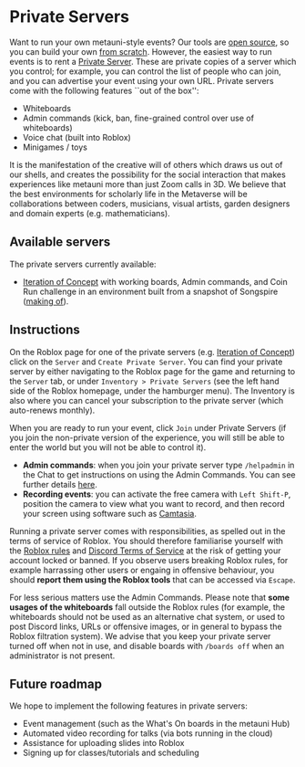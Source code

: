 # Private Servers

Want to run your own metauni-style events? Our tools are [open source](https://metauni.org/posts/make-your-own/tools), so you can build your own [from scratch](https://metauni.org/posts/make-your-own/make-your-own). However, the easiest way to run events is to rent a [Private Server](https://en.help.roblox.com/hc/en-us/articles/205345050-How-do-I-Purchase-and-Configure-Private-VIP-Servers-). These are private copies of a server which you control; for example, you can control the list of people who can join, and you can advertise your event using your own URL. Private servers come with the following features ``out of the box'':

- Whiteboards
- Admin commands (kick, ban, fine-grained control over use of whiteboards)
- Voice chat (built into Roblox)
- Minigames / toys

It is the manifestation of the creative will of others which draws us out of our shells, and creates the possibility for the social interaction that makes experiences like metauni more than just Zoom calls in 3D. We believe that the best environments for scholarly life in the Metaverse will be collaborations between coders, musicians, visual artists, garden designers and domain experts (e.g. mathematicians).

## Available servers

The private servers currently available:

- [Iteration of Concept](https://www.roblox.com/games/8278496526/Iteration-of-Concept) with working boards, Admin commands, and Coin Run challenge in an environment built from a snapshot of Songspire ([making of](https://youtu.be/l_Fl6tKZvQQ)).

## Instructions

On the Roblox page for one of the private servers (e.g. [Iteration of Concept](https://www.roblox.com/games/8278496526/Iteration-of-Concept)) click on the `Server` and `Create Private Server`. You can find your private server by either navigating to the Roblox page for the game and returning to the `Server` tab, or under `Inventory > Private Servers` (see the left hand side of the Roblox homepage, under the hamburger menu). The Inventory is also where you can cancel your subscription to the private server (which auto-renews monthly).

When you are ready to run your event, click `Join` under Private Servers (if you join the non-private version of the experience, you will still be able to enter the world but you will not be able to control it).

* **Admin commands**: when you join your private server type `/helpadmin` in the Chat to get instructions on using the Admin Commands. You can see further details [here](https://metauni.org/posts/make-your-own/tools).
* **Recording events**: you can activate the free camera with `Left Shift-P`, position the camera to view what you want to record, and then record your screen using software such as [Camtasia](https://www.techsmith.com/video-editor.html).

Running a private server comes with responsibilities, as spelled out in the terms of service of Roblox. You should therefore familiarise yourself with the [Roblox rules](https://metauni.org/posts/rules/rules) and [Discord Terms of Service](https://discord.com/terms) at the risk of getting your account locked or banned. If you observe users breaking Roblox rules, for example harrassing other users or engaing in offensive behaviour, you should **report them using the Roblox tools** that can be accessed via `Escape`.

For less serious matters use the Admin Commands. Please note that **some usages of the whiteboards** fall outside the Roblox rules (for example, the whiteboards should not be used as an alternative chat system, or used to post Discord links, URLs or offensive images, or in general to bypass the Roblox filtration system). We advise that you keep your private server turned off when not in use, and disable boards with `/boards off` when an administrator is not present.

## Future roadmap

We hope to implement the following features in private servers:

- Event management (such as the What's On boards in the metauni Hub)
- Automated video recording for talks (via bots running in the cloud)
- Assistance for uploading slides into Roblox
- Signing up for classes/tutorials and scheduling
